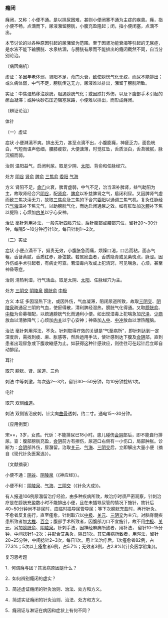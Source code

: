 ### 癃闭

癃闭，又称：小便不通。是以排尿困难，甚则小便闭塞不通为主症的疾患。癃，指小便不畅，点滴而下，尿液潴留膀胱，小腹充盈隆起；闭，指小便闭塞，点滴不出。

本节讨论的以各种原因引起的尿潴留为范围。至于因肾功能衰竭等引起的无尿症，是水液不能下输膀胱、水泉枯涸，与膀胱有尿而不能排出的癃闭截然不同，自当分别论治。

〔病因病机〕

虚证：多因年老体弱，肾阳不足，[命门](https://www.gmzyjc.com/read/zjs/zjs3.2.2-0.0.1.3.4.md)火衰，致使膀恍气化无权，而尿不能排出；或久病体弱，中气不足，膀胱传送无力，尿液难以排出，潴留于膀胱所致。

实证：中焦湿热移注膀胱，阻遏膀胱气化；或因跌打外伤，以及下腹部手术引起的瘀血凝滞；或肿块砂石压迫阻塞尿路，小便难以排出，而形成癃闭。

〔辨证论治〕

体针

（一）虚证

症状  小便淋漓不爽。排出无力，甚至点滴不出，小腹膨癃，神疲乏力，面色㿠白，气短而语声低细，腰膝痠软，大便溏薄，时觉肛坠，舌质淡白，舌苔微腻，脉沉细而弱。

治则  温阳益气，启闭利尿。取足少阴、[太阳](https://www.gmzyjc.com/read/zjs/zjs3.4-0.1.1.4.0.md)、背俞和任脉经穴。

处方  [阴谷](https://www.gmzyjc.com/read/zjs/zjs3.1.7-8-0.0.2.3.10.md)  [肾俞](https://www.gmzyjc.com/read/zjs/zjs3.1.7-8-0.0.1.3.23.md)  [脾俞](https://www.gmzyjc.com/read/zjs/zjs3.1.7-8-0.0.1.3.20.md)  [三焦俞](https://www.gmzyjc.com/read/zjs/zjs3.1.7-8-0.0.1.3.22.md)  [委阳](https://www.gmzyjc.com/read/zjs/zjs3.1.7-8-0.0.1.3.39.md)  [气海](https://www.gmzyjc.com/read/zjs/zjs3.2.1-0.1.1.3.6.md)

方义  肾阳不足，[命门](https://www.gmzyjc.com/read/zjs/zjs3.2.2-0.0.1.3.4.md)火衰，脾胃虚弱，中气不足，治当温补脾肾，益气助阳为主，故取肾经合穴[阴谷](https://www.gmzyjc.com/read/zjs/zjs3.1.7-8-0.0.2.3.10.md)，配[肾俞](https://www.gmzyjc.com/read/zjs/zjs3.1.7-8-0.0.1.3.23.md)、[脾俞](https://www.gmzyjc.com/read/zjs/zjs3.1.7-8-0.0.1.3.20.md)以补益脾肾之气，启闭利尿。又因脾肾气虚而致三焦决渎无力，故取[三焦俞](https://www.gmzyjc.com/read/zjs/zjs3.1.7-8-0.0.1.3.22.md)及三焦的下合穴[委阳](https://www.gmzyjc.com/read/zjs/zjs3.1.7-8-0.0.1.3.39.md)以通调三焦气机。复灸任脉经穴[气海](https://www.gmzyjc.com/read/zjs/zjs3.2.1-0.1.1.3.6.md)温补下焦元气，以助膀胱气化，而达启闭通尿之效。如有肛坠加[次髎](https://www.gmzyjc.com/read/zjs/zjs3.1.7-8-0.0.1.3.32.md)补下焦以提陷；心烦加[内关](https://www.gmzyjc.com/read/zjs/zjs3.1.9-12-0.0.1.3.6.md)以宁心安神。

治法  毫针刺用补法，一般先针四肢穴位，后针腹部或腰部穴位，留针20～30分钟，每隔5～10分钟行针1次，每日针刺1～2次。

（二）实证

症状  小便点滴不下，努责无效，小腹胀急而痛，烦躁口渴，口苦而粘，面赤气粗，舌苔黄腻，舌质红赤，脉弦数。若属瘀血者，舌质隐青或见紫斑点，脉涩。因外伤或手术引起者，有病史可查。若湿毒内攻或上犯清窍，可见喘急，心烦，甚至神昏等症。

治则  清热利湿，行气活血。取足太阴、[太阳](https://www.gmzyjc.com/read/zjs/zjs3.4-0.1.1.4.0.md)、任脉经穴为主。

处方  [三阴交](https://www.gmzyjc.com/read/zjs/zjs3.1.4-6-0.0.1.3.6.md)  [阴陵泉](https://www.gmzyjc.com/read/zjs/zjs3.1.4-6-0.0.1.3.9.md)  [膀胱俞](https://www.gmzyjc.com/read/zjs/zjs3.1.7-8-0.0.1.3.28.md)  [中极](https://www.gmzyjc.com/read/zjs/zjs3.2.1-0.1.1.3.3.md)

方义  本证  多因湿热下注，或因外伤，气血凝滞，阻闭尿道所致，故取[三阴交](https://www.gmzyjc.com/read/zjs/zjs3.1.4-6-0.0.1.3.6.md)、[阴陵泉](https://www.gmzyjc.com/read/zjs/zjs3.1.4-6-0.0.1.3.9.md)疏通足三阴的气血，使瘀得散，清利脾经湿热，膀胱气化得通。又取[膀胱俞](https://www.gmzyjc.com/read/zjs/zjs3.1.7-8-0.0.1.3.28.md)、[中极](https://www.gmzyjc.com/read/zjs/zjs3.2.1-0.1.1.3.3.md)为俞募相配，以疏通膀胱气化而通利小便。如出现湿毒上犯喘急加[尺泽](https://www.gmzyjc.com/read/zjs/zjs3.1.1-3-0.1.1.3.5.md)、[少商](https://www.gmzyjc.com/read/zjs/zjs3.1.1-3-0.1.1.3.10.1.md)放血以清肺降气；心烦加[内关](https://www.gmzyjc.com/read/zjs/zjs3.1.9-12-0.0.1.3.6.md)以宁心安神；神昏加[人中](https://www.gmzyjc.com/read/zjs/zjs3.2.2-0.0.1.3.26.md)、[中冲](https://www.gmzyjc.com/read/zjs/zjs3.1.9-12-0.0.1.3.9.md)放血以泄热醒脑。

治法  毫针刺用泻法，不灸。针刺取得疗效的关键是“气至病所"，即针刺达到一定深度后，需找到痠、麻、胀感等，然后运用手法，使针感到达下腹及[会阴](https://www.gmzyjc.com/read/zjs/zjs3.2.1-0.1.1.3.1.md)部，直到患者出现尿急或下腹收縮感为止。如获得这种针感效应，则往往可在起针后立即自动排尿。

耳针

取穴  膀胱、肾、尿道、三角

刺法  中等刺激，每次选2～3穴，留针30～50分钟，每10分钟捻转1次。

电针

取穴  双侧[维道](https://www.gmzyjc.com/read/zjs/zjs3.1.9-12-0.0.3.3.28.md)。

刺法  双侧皆沿皮刺，针尖向[曲骨](https://www.gmzyjc.com/read/zjs/zjs3.2.1-0.1.1.3.2.md)透刺，约二寸。通电15～30分钟。

〔应用例案〕

宋××，3岁，女孩。代诉：不能排尿已18小时。患儿碰伤[会阴](https://www.gmzyjc.com/read/zjs/zjs3.2.1-0.1.1.3.1.md)部后，即不能自行排尿。查：腹部膀胱充盈，[会阴](https://www.gmzyjc.com/read/zjs/zjs3.2.1-0.1.1.3.1.md)前方有擦伤，尿道口右侧有一小伤口，局部肿胀。诊断为：[会阴](https://www.gmzyjc.com/read/zjs/zjs3.2.1-0.1.1.3.1.md)部外伤，尿潴留。治取[关元](https://www.gmzyjc.com/read/zjs/zjs3.2.1-0.1.1.3.4.md)、[气海](https://www.gmzyjc.com/read/zjs/zjs3.2.1-0.1.1.3.6.md)、[三阴交](https://www.gmzyjc.com/read/zjs/zjs3.1.4-6-0.0.1.3.6.md)后，立即解出大量小便（摘自《现代针灸医案选》）。

〔文献摘录〕

小便不通：[阴谷](https://www.gmzyjc.com/read/zjs/zjs3.1.7-8-0.0.2.3.10.md)、[阴陵泉](https://www.gmzyjc.com/read/zjs/zjs3.1.4-6-0.0.1.3.9.md)（《神应经》）。

小便不利：[阴陵泉](https://www.gmzyjc.com/read/zjs/zjs3.1.4-6-0.0.1.3.9.md)、[气海](https://www.gmzyjc.com/read/zjs/zjs3.2.1-0.1.1.3.6.md)、[三阴交](https://www.gmzyjc.com/read/zjs/zjs3.1.4-6-0.0.1.3.6.md)（《针灸大成》)。

有人报道106例尿潴留治疗经验，由多种疾病所致，故治疗时须严密观察，针刺治疗是在膀胱充盈数小时不能排出小便，且在未插导尿管的情况下施针，故针后40~50分钟尚不排尿时，应临时插导尿管导尿；等下次膀胱充盈时，再行针灸。不愈者反复施行，直至痊愈。针刺取穴以[中极](https://www.gmzyjc.com/read/zjs/zjs3.2.1-0.1.1.3.3.md)、[关元](https://www.gmzyjc.com/read/zjs/zjs3.2.1-0.1.1.3.4.md)、[三阴交](https://www.gmzyjc.com/read/zjs/zjs3.1.4-6-0.0.1.3.6.md)为主穴。对脑脊髓疾患所致者加[大椎](https://www.gmzyjc.com/read/zjs/zjs3.2.2-0.0.1.3.14.md)、[百会](https://www.gmzyjc.com/read/zjs/zjs3.2.2-0.0.1.3.20.md)；腹部手术所致者，因腹部刀口不宜施针，故不用[中极](https://www.gmzyjc.com/read/zjs/zjs3.2.1-0.1.1.3.3.md)、[关元](https://www.gmzyjc.com/read/zjs/zjs3.2.1-0.1.1.3.4.md)，另加[膀胱俞](https://www.gmzyjc.com/read/zjs/zjs3.1.7-8-0.0.1.3.28.md)、[阴陵泉](https://www.gmzyjc.com/read/zjs/zjs3.1.4-6-0.0.1.3.9.md)。针刺手法，因神经麻痹所致者，用补法， 留针10~15分钟，中间捻针1~2次；并配合艾条灸，隔日1次。其它疾病所致者，用泻法，留针20~25分钟，中间捻针2~3次，每日1次。用上法治疗后，1次痊愈者82例，占77.3%；5次以上痊愈者6例，占5.7%；无效者3例，占2.8%(《针灸医学验集》)。

复习思考题

1．何谓癃与团？其发病原因是什么？

2．如何辨别癃闭的虚实？

3．简述虚证癃闭的针灸治则、治法、处方和方义。

4．简述实证癃闭的针灸治则、治法、处方和方义。

5．癃闭证与淋证在病因和症状上有何不同？

 
